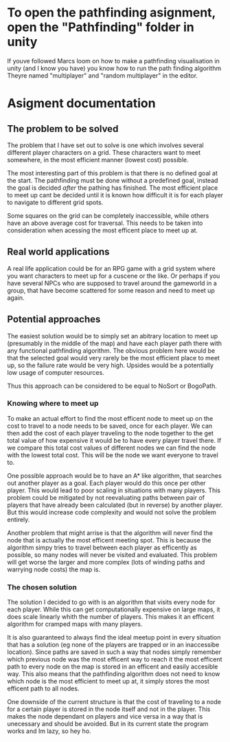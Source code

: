 # **To open the pathfinding asignment, open the "Pathfinding" folder in unity**
If youve followed Marcs loom on how to make a pathfinding visualisation in unity (and I know you have) you know how to run the path finding algorithm
Theyre named "multiplayer" and "random multiplayer" in the editor.




# **Asigment documentation**


## **The problem to be solved**
The problem that I have set out to solve is one which involves several different player characters on a grid.
These characters want to meet somewhere, in the most efficient manner (lowest cost) possible.

The most interesting part of this problem is that there is no defined goal at the start.
The pathfinding must be done without a predefined goal, instead the goal is decided *after* the pathing has finished.
The most efficient place to meet up cant be decided until it is known how difficult it is for each player to navigate to different grid spots.

Some squares on the grid can be completely inaccessible, while others have an above average cost for traversal.
This needs to be taken into consideration when acessing the most efficent place to meet up at.

## **Real world applications**
A real life application could be for an RPG game with a grid system where you want characters to meet up for a cuscene or the like.
Or perhaps if you have several NPCs who are supposed to travel around the gameworld in a group, that have become scattered for some reason and need to meet up again.


## **Potential approaches**

The easiest solution would be to simply set an abitrary location to meet up (presumably in the middle of the map) and have each player path there with any functional pathfinding algorithm.
The obvious problem here would be that the selected goal would very rarely be the most efficient place to meet up, so the failure rate would be very high.
Upsides would be a potentially low usage of computer resources.

Thus this approach can be considered to be equal to NoSort or BogoPath.

### **Knowing where to meet up**
To make an actual effort to find the most efficent node to meet up on the cost to travel to a node needs to be saved, once for each player.
We can then add the cost of each player traveling to the node together to the get total value of how expensive it would be to have every player travel there.
If we compare this total cost values of different nodes we can find the node with the lowest total cost. This will be the node we want everyone to travel to.


One possible approach would be to have an A* like algorithm, that searches out another player as a goal.
Each player would do this once per other player.
This would lead to poor scaling in situations with many players.
This problem could be mitigated by not reevaluating paths between pair of players that have already been calculated (but in reverse) by another player.
But this would increase code complexity and would not solve the problem entirely.

Another problem that might arrise is that the algorithm will never find the node that is actually the most efficent meeting spot. 
This is because the algorithm simpy tries to travel between each player as efficently as possible, so many nodes will never be visited and evaluated.
This problem will get worse the larger and more complex (lots of winding paths and warrying node costs) the map is.

### **The chosen solution**
The solution I decided to go with is an algorithm that visits every node for each player.
While this can get computationally expensive on large maps, it does scale linearly whith the number of players.
This makes it an efficent algorithm for cramped maps with many players.

It is also guaranteed to always find the ideal meetup point in every situation that has a solution (eg none of the players are trapped or in an inaccessibe location).
Since paths are saved in such a way that nodes simply remember which previous node was the most efficent way to reach it the most efficent path to every node on the map is stored in an efficent and easily accesible way.
This also means that the pathfinding algorithm does not need to know which node is the most efficient to meet up at, it simply stores the most efficent path to all nodes.

One downside of the current structure is that the cost of traveling to a node for a certain player is stored in the node itself and not in the player.
This makes the node dependant on players and vice versa in a way that is unecessary and should be avoided. But in its current state the program works and Im lazy, so hey ho.






